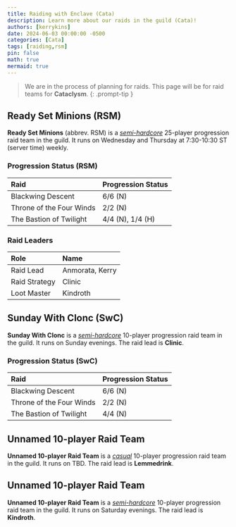 ```yaml
---
title: Raiding with Enclave (Cata)
description: Learn more about our raids in the guild (Cata)!
authors: [kerrykins]
date: 2024-06-03 00:00:00 -0500
categories: [Cata]
tags: [raiding,rsm]
pin: false
math: true
mermaid: true
---
```


> We are in the process of planning for raids. This page will be for raid teams for **Cataclysm**. 
{: .prompt-tip }

## Ready Set Minions (RSM)

**Ready Set Minions** (abbrev. RSM) is a *[semi-hardcore](https://enclavewow.github.io/posts/raidtype/#semi-hardcore)* 25-player progression raid team in the guild. It runs on Wednesday and Thursday at 7:30-10:30 ST (server time) weekly.

### Progression Status (RSM)

| Raid               | Progression Status         |
| :--------------------------- | :--------------- |
| Blackwing Descent | 6/6 (N) |
| Throne of the Four Winds | 2/2 (N) |
| The Bastion of Twilight | 4/4 (N), 1/4 (H) |

### Raid Leaders

| Role            | Name         |
| :--------------------------- | :--------------- |
| Raid Lead    | Anmorata, Kerry |
| Raid Strategy       | Clinic  |
| Loot Master       | Kindroth  |

## Sunday With Clonc (SwC)

**Sunday With Clonc** is a *[semi-hardcore](https://enclavewow.github.io/posts/raidtype/#semi-hardcore)* 10-player progression raid team in the guild. It runs on Sunday evenings. The raid lead is **Clinic**.

### Progression Status (SwC)

| Raid               | Progression Status         |
| :--------------------------- | :--------------- |
| Blackwing Descent | 6/6 (N) |
| Throne of the Four Winds | 2/2 (N) |
| The Bastion of Twilight | 4/4 (N) | 

## Unnamed 10-player Raid Team

**Unnamed 10-player Raid Team** is a *[casual](https://enclavewow.github.io/posts/raidtype/#casual)* 10-player progression raid team in the guild. It runs on TBD. The raid lead is **Lemmedrink**. 

## Unnamed 10-player Raid Team

**Unnamed 10-player Raid Team** is a *[semi-hardcore](https://enclavewow.github.io/posts/raidtype/#semi-hardcore)* 10-player progression raid team in the guild. It runs on Saturday evenings. The raid lead is **Kindroth**. 
